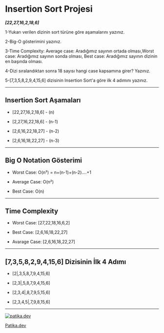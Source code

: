 # Insertion Sort Projesi 
***[22,27,16,2,18,6]***

1-Yukarı verilen dizinin sort türüne göre aşamalarını yazınız.

2-Big-O gösterimini yazınız.

3-Time Complexity: Average case: Aradığımız sayının ortada olması,Worst case: Aradığımız sayının sonda olması, Best case: Aradığımız sayının dizinin en başında olması.

4-Dizi sıralandıktan sonra 18 sayısı hangi case kapsamına girer? Yazınız.

5-[7,3,5,8,2,9,4,15,6] dizisinin Insertion Sort'a göre ilk 4 adımını yazınız.

--------------------------
## Insertion Sort Aşamaları

- [22,27,16,2,18,6] - (n)

- [2,27,16,22,18,6] - (n-1)

- [2,6,16,22,18,27] - (n-2)

- [2,6,16,18,22,27] - (n-3)

--------------------

## Big O Notation Gösterimi

- Worst Case: O(n²) = n+(n-1)+(n-2)....+1

- Average Case: O(n²)

- Best Case: O(n)

---------------------

## Time Complexity 
- Worst Case: [27,22,18,16,6,2]

- Best Case: [2,6,16,18,22,27]

- Avarage Case: [2,6,16,18,22,27]

-------------------

## [7,3,5,8,2,9,4,15,6] Dizisinin İlk 4 Adımı

* [2|,3,5,8,7,9,4,15,6]

* [2,3|,5,8,7,9,4,15,6]

* [2,3,4|,8,7,9,5,15,6]

* [2,3,4,5|,7,9,8,15,6]

--------------------------------

[![patika.dev](https://media-exp1.licdn.com/dms/image/C4D0BAQG1AL6eXKd-_Q/company-logo_200_200/0/1613159962451?e=2159024400&v=beta&t=QjygYj_usV9_XqZJaudlyix0a0H4ulMorEPsRBfqzG4 "patika.dev")](http://https://media-exp1.licdn.com/dms/image/C4D0BAQG1AL6eXKd-_Q/company-logo_200_200/0/1613159962451?e=2159024400&v=beta&t=QjygYj_usV9_XqZJaudlyix0a0H4ulMorEPsRBfqzG4 "patika.dev")

[Patika.dev](https://www.patika.dev/tr "Patika.dev")